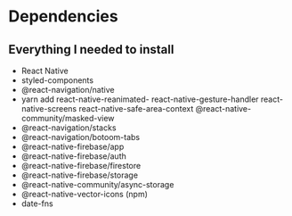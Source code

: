 # Dependencies
## Everything I needed to install
- React Native
- styled-components
- @react-navigation/native
- yarn add react-native-reanimated- react-native-gesture-handler react-native-screens react-native-safe-area-context @react-native-community/masked-view
- @react-navigation/stacks
- @react-navigation/botoom-tabs
- @react-native-firebase/app
- @react-native-firebase/auth
- @react-native-firebase/firestore
- @react-native-firebase/storage
- @react-native-community/async-storage
- @react-native-vector-icons (npm)
- date-fns
